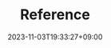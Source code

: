 ---
weight: 1000
title: "Reference"
description: ""
icon: "article"
date: "2023-11-03T19:33:27+09:00"
lastmod: "2023-11-03T19:33:27+09:00"
draft: false
toc: true
---